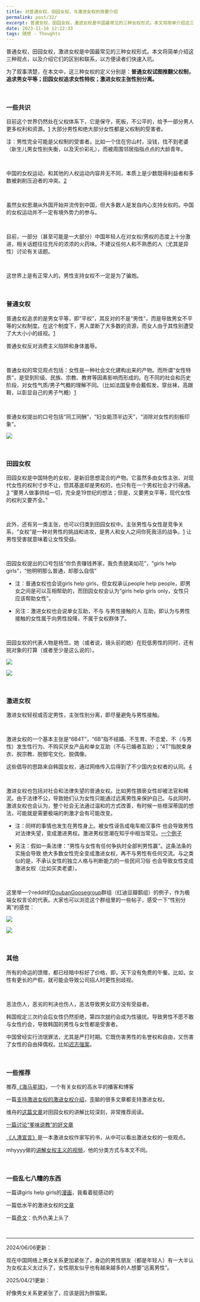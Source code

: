 ```yaml
---
title: 对普通女权，田园女权，与激进女权的简要介绍
permalink: post/32/
excerpt: 普通女权，田园女权，激进女权是中国最常见的三种女权形式。本文将简单介绍这三种观点，以及介绍它们的区别和联系。
date: 2023-11-16 12:22:33
tags: 随想 - Thoughts
---
```


普通女权，田园女权，激进女权是中国最常见的三种女权形式。本文将简单介绍这三种观点，以及介绍它们的区别和联系，以方便读者们快速入坑。

为了叙事清楚，在本文中，这三种女权的定义分别是：**普通女权试图推翻父权制，追求男女平等；田园女权追求女性特权；激进女权主张性别分离。**

<br>

### 一些共识

目前这个世界仍然处在父权体系下，它是保守，死板，不公平的，给予一部分男人更多权利和资源。[1](https://zhuanlan.zhihu.com/p/71262236) 大部分男性和绝大部分女性都是父权制的受害者。

注：男性完全可能是父权制的受害者。比如一个住在穷山村，没钱，找不到老婆（新生儿男女性别失衡，以及天价彩礼），而被周围邻居指指点点的大龄青年。

<br>

中国的女权运动，和其他的人权运动内容并无不同，本质上是少数既得利益者和多数被剥削压迫者的冲突。[2](https://www.thepaper.cn/newsDetail_forward_1352330)

<br>

虽然女权思潮从外国开始并流传到中国，但大多数人是发自内心支持女权的。中国的女权运动并不一定有境外势力的参与。

<br>

目前，一部分（甚至可能是一大部分）中国年轻人在对女权/男权的态度上十分激进，相关话题往往充斥的浓浓的火药味。不建议任何人和不熟悉的人（尤其是异性）讨论有关话题。

<br>

这世界上是有正常人的，男性支持女权不一定是为了骗炮。

<br>

### 普通女权

普通女权追求的是男女平等，即“平权”，其反对的不是“男性”，而是导致男女不平等的父权制度。在这个制度下，男人垄断了大多数的资源，而女人由于其性别遭受了大大小小的歧视。[1](https://zhuanlan.zhihu.com/p/71262236)

普通女权反对消费主义陷阱和身体羞辱。

<br>

普通女权的常见观点包括：女性是一种社会文化建构出来的产物。而所谓“女性特质”，是受到阶级、民族、宗教、教育等因素影响而形成的。在不同的社会和历史阶段，对女性气质/男子气概的理解不同。（比如法国皇帝会戴假发，穿丝袜，高跟鞋，以彰显自己的男子气概）[1](https://zhuanlan.zhihu.com/p/71262236)

<br>

普通女权提出的口号包括“同工同酬”，“妇女能顶半边天”，“消除对女性的刻板印象”。

![](1.png)

<br>

### 田园女权

田园女权是中国特色的女权，是新旧思想混合的产物。它虽然多由女性主张、对现代女性的权利寸步不让，但其基底却是男权的，也只有在一个男权社会才行得通。[3](https://www.naradafoundation.org/content/8712) “要男人做事供给一切，完全是19世纪的想法；但是，又要男女平等，现代女性的权利又要齐全。”

<br>

此外，还有另一类主张，也可以归类到田园女权中。主张男性与女性是竞争关系，“女权”是一种对男性的挑战和进攻，是男人和女人之间你死我活的战争。[1](https://zhuanlan.zhihu.com/p/71262236) 让男性受害就意味着让女性受益。

<br>

田园女权提出的口号包括“你负责赚钱养家，我负责貌美如花”，“girls help girls”，“他明明那么普通，却那么自信”

 - 注：普通女权也会说girls help girls，但女权承认people help people，即男女之间是可以互相帮助的，而田园女权会认为“girls help girls only，女性只应该帮助女性”。    

 - 另注：激进女权也会说单女互助，不与 与男性接触的人 互助，即认为与男性接触的女性属于向男性投降，不属于女权群体了。

<br>

田园女权的代表人物是杨笠。她（或者说，镜头前的她）在贬低男性的同时，还有挑对象的打算（或者至少是这么说的）。

![](2.png)

![](3.jpg)

<br>

### 激进女权

激进女权轻视或否定男性，主张性别分离，即尽量避免与男性接触。

<br>

激进女权的一个基本主张是“6B4T”，“6B”指不结婚、不生育、不恋爱、不（与男性）发生性行为、不购买厌女产品和单女互助（不与已婚者互助）；“4T”指脱束身衣、脱宗教、脱御宅文化、脱偶像。

这些倡导的思路来自韩国女权，通过网络传入后得到了不少国内女权者的认同。[4](https://www.wainao.me/wainao-reads/Lisa-in-Crazy-Horse-Show-sparks-controversy-09212023)

<br>

激进女权也包括对社会和法律失望的普通女权。比如男性猥亵女性却被法官和稀泥。由于法律不公，导致她们认为女性只能通过远离男性来保护自己。与此同时，激进女权也会认为，整个社会无法通过温和的方式改善，有时候一些根深蒂固的想法，可能就是需要极端的刺激才会有可能改变。

- 注：同样的事情也发生在男性身上。被女性诬告成电车痴汉事件 也会导致男性对法律失望，变成激进男权。激进男权思潮在知乎中相当常见。[一个例子](https://www.zhihu.com/question/447590585/answer/1765462980)

- 另注：假如一条法律：“男性与女性有任何争执时全部判男性赢”。这条法条的实施会导致 绝大多数女性完全变成激进女权，再不与男性有任何交流。与之类似的是，不承认女性的独立人格与判断能力的一些民间习俗 也会导致女性变成激进女权（比如买卖老婆）。

<br>

这里举一个reddit的[DoubanGoosegroup](https://www.reddit.com/r/DoubanGoosegroup/)群组（红迪豆瓣鹅组）的例子，作为极端女权言论的代表。大家也可以浏览这个群组里的一些帖子，感受一下“性别分离”的感觉：

![](4.png)

![](5.png)

<br>

### 其他

所有的命运的馈赠，都已经暗中标好了价格，即，天下没有免费的午餐。比如，女性有更长的产假，就可能会导致公司招人时更性别歧视。

<br>

恶法伤人，恶劣的判决也伤人，恶法导致男女双方没有受益者。

韩国规定三次约会后女性仍然拒绝，第四次就约会成为性骚扰。导致男性不愿不敢与女性约会，导致韩国的男性与女性都是受害者。

中国曾经实行流氓罪法，尤其是严打时期。它既伤害男性的名誉权和自由，又伤害了女性的自由择偶权。比如[迟志强案](https://zh.wikipedia.org/zh-hans/%E8%BF%9F%E5%BF%97%E5%BC%BA)。

<br>

### 一些推荐

推荐[《海马星球》](https://seahorseplanet.net/)，一个有关女权的高水平的播客和博客

一篇[支持激进女权的激进女权介绍](https://www.wainao.me/wainao-reads/controversial-radical-feminism-04252023)，歪脑的很多文章都支持激进女权。

维舟的[这篇文章](https://www.naradafoundation.org/content/8712)对田园女权的讲解比较深刻，非常推荐阅读。

[一篇讨论“爹味说教”的好文章](https://mp.weixin.qq.com/s?__biz=MzI2NzQ1MzIxMQ==&mid=2247575283&idx=1&sn=bbcd574d5d429989ea3de3a3bb13f41a&chksm=eafd7087dd8af9915f91b53302dc20d17a244b27c186c1e645ead5fb85a4b48b7e688da64e6c&cur_album_id=2774369669934841858&scene=189#wechat_redirect)

[《人渣宣言》](https://en.wikipedia.org/wiki/SCUM_Manifesto)是一本激进女权作家写的书，从中可以看出激进女权的一些观点。

mhyyyy做的[讲解女权主义的视频](https://youtu.be/F4xbOlvO4T4?si=GKIg-RGLW1W8rbd5)，他的分类方式与本文不同。

<br>

### 一些乱七八糟的东西

一篇讲girls help girls的[漫画](https://k.sina.cn/article_5648507852_150ad63cc04000uhle.html)，我看着挺感动的

一篇低水平的激进女权的[文章](https://weibo.com/6205942286/LvKw2FtZ2?type=repost)

一篇[奇文](https://zhuanlan.zhihu.com/p/528399509)：仇外仇美上头了

<br>

---

2024/06/06更新：

现在中国网络上男女关系更加紧张了，身边的男性朋友（都是年轻人）有一大半认为女权主义太过头了，女性朋友似乎也有越来越多的人想要“远离男性”。

2025/04/21更新：

好像男女关系更紧张了，应该是因为胖猫案。